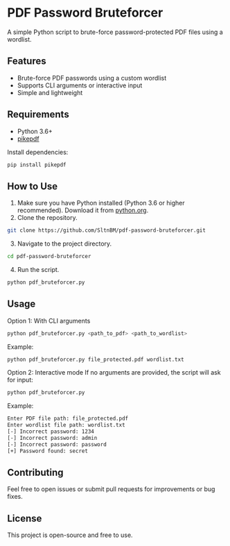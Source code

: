 # PDF Password Bruteforcer
A simple Python script to brute-force password-protected PDF files using a wordlist.  

## Features
- Brute-force PDF passwords using a custom wordlist
- Supports CLI arguments or interactive input
- Simple and lightweight

## Requirements
- Python 3.6+
- [pikepdf](https://pypi.org/project/pikepdf/)

Install dependencies:
```bash
pip install pikepdf
```

## How to Use
1. Make sure you have Python installed (Python 3.6 or higher recommended). Download it from [python.org](https://www.python.org/downloads/).  
2. Clone the repository.
```bash
git clone https://github.com/SltnBM/pdf-password-bruteforcer.git
```
3. Navigate to the project directory.
```bash
cd pdf-password-bruteforcer
```
4. Run the script.
```bash
python pdf_bruteforcer.py
```

## Usage
Option 1: With CLI arguments
```bash
python pdf_bruteforcer.py <path_to_pdf> <path_to_wordlist>
```
Example:
```bash
python pdf_bruteforcer.py file_protected.pdf wordlist.txt
```

Option 2: Interactive mode
If no arguments are provided, the script will ask for input:
```bash
python pdf_bruteforcer.py
```
Example:
```bash
Enter PDF file path: file_protected.pdf
Enter wordlist file path: wordlist.txt
[-] Incorrect password: 1234
[-] Incorrect password: admin
[-] Incorrect password: password
[+] Password found: secret
```

## Contributing
Feel free to open issues or submit pull requests for improvements or bug fixes.

## License
This project is open-source and free to use.